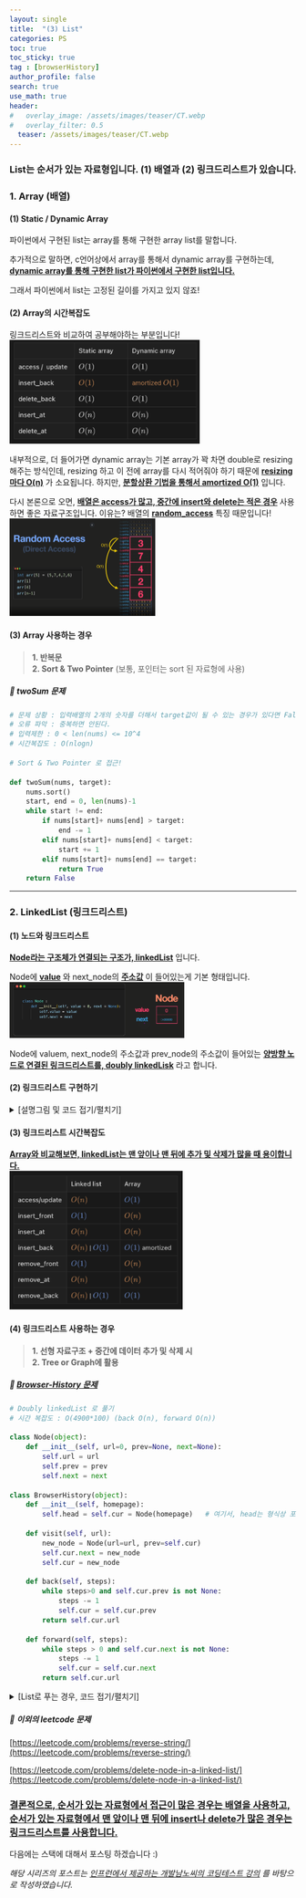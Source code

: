 ```yaml
---
layout: single  
title:  "(3) List"
categories: PS
toc: true
toc_sticky: true
tag : [browserHistory]
author_profile: false
search: true
use_math: true
header:
#   overlay_image: /assets/images/teaser/CT.webp
#   overlay_filter: 0.5
  teaser: /assets/images/teaser/CT.webp
---
```


### List는 순서가 있는 자료형입니다. (1) 배열과 (2) 링크드리스트가 있습니다.


### 1. Array (배열)

#### (1) Static / Dynamic Array
파이썬에서 구현된 list는 array를 통해 구현한 array list를 말합니다.

추가적으로 말하면, c언어상에서 array를 통해서 dynamic array를 구현하는데, **<u>dynamic array를 통해 구현한 list가 파이썬에서 구현한 list입니다.</u>**

그래서 파이썬에서 list는 고정된 길이를 가지고 있지 않죠!


#### (2) Array의 시간복잡도
링크드리스트와 비교하여 공부해야하는 부분입니다!    
<img src="/assets/images/2023-04-02-list/array_BigO.png" alt="배열의 시간복잡도" style="zoom:40%;" /> <br/>

내부적으로, 더 들어가면 dynamic array는 기본 array가 꽉 차면 double로 resizing 해주는 방식인데, resizing 하고 이 전에 array를 다시 적어줘야 하기 때문에 **<u>resizing 마다 O(n)</u>** 가 소요됩니다. 
하지만, **<u>분할상환 기법을 통해서 amortized O(1)</u>** 입니다.

다시 본론으로 오면, **<u>배열은 access가 많고, 중간에 insert와 delete는 적은 경우</u>** 사용하면 좋은 자료구조입니다. 이유는? 배열의 **<u>random_access</u>** 특징 때문입니다!      
<img src="/assets/images/2023-04-02-list/random_access.png" alt="random access" style="zoom:25%;" /> 
<br/>

#### (3) Array 사용하는 경우

> **1. 반복문**   
> **2. Sort & Two Pointer** (보통, 포인터는 sort 된 자료형에 사용)

##### 🍓 twoSum 문제
```python
# 문제 상황 : 입력배열의 2개의 숫자를 더해서 target값이 될 수 있는 경우가 있다면 False 출력  
# 오류 파악 : 중복하면 안된다. 
# 입력제한 : 0 < len(nums) <= 10^4
# 시간복잡도 : O(nlogn)

# Sort & Two Pointer 로 접근!

def twoSum(nums, target):
    nums.sort()
    start, end = 0, len(nums)-1
    while start != end:
        if nums[start]+ nums[end] > target:
            end -= 1
        elif nums[start]+ nums[end] < target:
            start += 1
        elif nums[start]+ nums[end] == target:
            return True
    return False
```

---

### 2. LinkedList (링크드리스트)

#### (1) 노드와 링크드리스트

**<u>Node라는 구조체가 연결되는 구조가, linkedList</u>** 입니다.

Node에 **<u>value</u>** 와 next_node의 **<u>주소값</u>** 이 들어있는게 기본 형태입니다.    
<img src="/assets/images/2023-04-02-list/node.png" alt="배열의 시간복잡도" style="zoom:30%;" /> <br/>

Node에 valuem, next_node의 주소값과 prev_node의 주소값이 들어있는 **<u>양방향 노드로 연결된 링크드리스트를, doubly linkedLisk</u>** 라고 합니다.

#### (2) 링크드리스트 구현하기
<details>
<summary>[설명그림 및 코드 접기/펼치기]</summary>
<div markdown="1">

<img src="/assets/images/2023-04-02-list/linkedlist.png" alt="배열의 시간복잡도" style="zoom:35%;" /> <br/>

```python
class Node(object):
    def __init__(self, value = 0, next = None):
        self.value = value
        self.next = next

class LinkedList(object):
    def __init__(self):
        self.head = None
        self.tail = None            # appendTail()
    
    def append(self, value):        # BigO(n)
        new_node = Node(value)
        if self.head is None:
            self.head = new_node
        else:
            cur = self.head
            while (cur.next) :
                cur = cur.next
            cur.next = new_node
    
    def appendTail(self, value):    # BigO(1)
        new_node = Node(value)
        if self.head is None:
            self.head = new_node
            self.tail = new_node
        else:
            self.tail.next = new_node
            self.tail = new_node
        

    def insert(self, idx, value):
        new_node = Node(value)
        cur = self.head
        if idx == 0:
            new_node.next = self.head
            self.head = new_node
        else:
            for _ in range(idx-1):
                cur = cur.next
            new_node.next = cur.next
            cur.next = new_node     
    
    def get(self, idx):
        cur = self.head
        for _ in range(idx):
            cur = cur.next
        return cur.value

    def remove(self,idx):
        if idx == 0:
            self.head = self.head.next
        else:
            prev = self.head
            for _ in range(idx-1):
                prev = prev.next
            prev.next = prev.next.next  # garbage collecter가 참조없는 거 삭제

    def printAll(self):
        current = self.head
        while(current):
            print(current.value)
            current = current.next
        print('----------------')


li = LinkedList()
li.appendTail(1)
li.appendTail(2)
li.appendTail(3)
# li.insert(100,0)
li.printAll()
li.remove(0)
li.remove(1)
li.printAll()
```
</div>
</details>

#### (3) 링크드리스트 시간복잡도

**<u>Array와 비교해보면, linkedList는 맨 앞이나 맨 뒤에 추가 및 삭제가 많을 때 용이합니다.</u>**   
<img src="/assets/images/2023-04-02-list/linkedlist_BigO.png" alt="링크드리스트의 시간복잡도" style="zoom:40%;" /> 
<br/>




#### (4) 링크드리스트 사용하는 경우

> **1. 선형 자료구조 + 중간에 데이터 추가 및 삭제 시**   
> **2. Tree or Graph에 활용**

##### 🍓 [Browser-History 문제](https://leetcode.com/problems/design-browser-history/)

```python
# Doubly linkedList 로 풀기
# 시간 복잡도 : O(4900*100) (back O(n), forward O(n))

class Node(object):
    def __init__(self, url=0, prev=None, next=None):
        self.url = url
        self.prev = prev
        self.next = next

class BrowserHistory(object):
    def __init__(self, homepage):
        self.head = self.cur = Node(homepage)   # 여기서, head는 형식상 포인터
    
    def visit(self, url):
        new_node = Node(url=url, prev=self.cur)
        self.cur.next = new_node
        self.cur = new_node
        
    def back(self, steps):
        while steps>0 and self.cur.prev is not None:
            steps -= 1
            self.cur = self.cur.prev
        return self.cur.url         
        
    def forward(self, steps):
        while steps > 0 and self.cur.next is not None:
            steps -= 1
            self.cur = self.cur.next
        return self.cur.url

```
<details>
<summary>[List로 푸는 경우, 코드 접기/펼치기]</summary>
<div markdown="1">

```python
# list로 풀어도 복잡도는 같음
# 시간 복잡도 : O(4900*100) (visit O(n))

class BrowserHistory(object):
    def __init__(self, homepage):
        self.lt = [homepage]
        self.cur = 0                # idx

    def visit(self, url):
        while self.cur != len(self.lt)-1:
            self.lt.pop()
        self.lt.append(url)
        self.cur += 1
    
    def back(self, steps):
        if steps > self.cur:
            self.cur = 0
        else:
            self.cur -= steps
        return self.lt[self.cur]
    
    def forward(self, steps):
        if steps > len(self.lt)- self.cur -1:
            self.cur = len(self.lt) -1
        else:
            self.cur += steps
        return self.lt[self.cur]
```
</div>
</details>

##### 🍓 이외의 leetcode 문제
[https://leetcode.com/problems/reverse-string/](https://leetcode.com/problems/reverse-string/)

[https://leetcode.com/problems/delete-node-in-a-linked-list/](https://leetcode.com/problems/delete-node-in-a-linked-list/)



### <u>결론적으로, 순서가 있는 자료형에서 접근이 많은 경우는 배열을 사용하고, 순서가 있는 자료형에서 맨 앞이나 맨 뒤에 insert나 delete가 많은 경우는 링크드리스트를 사용합니다.</u> 

다음에는 스택에 대해서 포스팅 하겠습니다 :)    

*해당 시리즈의 포스트는 [인프런에서 제공하는 개발남노씨의 코딩테스트 강의](https://www.inflearn.com/course/%EC%BD%94%EB%94%A9%ED%85%8C%EC%8A%A4%ED%8A%B8-%EC%9E%85%EB%AC%B8-%ED%8C%8C%EC%9D%B4%EC%8D%AC) 를 바탕으로 작성하였습니다.*